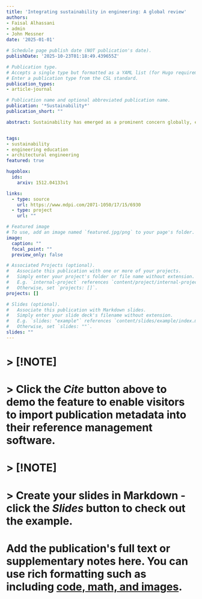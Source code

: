 ```yaml
---
title: 'Integrating sustainability in engineering: A global review'
authors:
- Faisal Alhassani
- admin
- John Messner
date: '2025-01-01'

# Schedule page publish date (NOT publication's date).
publishDate: '2025-10-23T01:18:49.439655Z'

# Publication type.
# Accepts a single type but formatted as a YAML list (for Hugo requirements).
# Enter a publication type from the CSL standard.
publication_types:
- article-journal

# Publication name and optional abbreviated publication name.
publication: '*Sustainability*'
publication_short: ""

abstract: Sustainability has emerged as a prominent concern globally, extending its influence into various domains, including education. It is recognized as of utmost importance to address global environmental challenges. However, there is a critical gap in the perception of innovative teaching strategies, i.e., interdisciplinary collaboration, experiential learning, and targeted approaches, to improve sustainability literacy and its applications. This review analyzes existing environmental and sustainability education frameworks and approaches to determine desired learning outcomes and challenges associated with sustainability education. Also, it explores and identifies concepts, theories, and assumptions found within the literature review, promoting sustainability integration within engineering education. The review was conducted to facilitate the development and improvement of sustainability education within the Architectural Engineering discipline, a field known for emphasizing educational innovation and technical excellence. By synthesizing existing ideas related to sustainability and sustainable development, this work aims to guide curriculum designers and educators in fostering sustainability competencies among engineering students within the built environment.


tags:
- sustainability
- engineering education
- architectural engineering
featured: true

hugoblox:
  ids:
    arxiv: 1512.04133v1

links:
  - type: source
    url: https://www.mdpi.com/2071-1050/17/15/6930
  - type: project
    url: ""

# Featured image
# To use, add an image named `featured.jpg/png` to your page's folder. 
image:
  caption: ""
  focal_point: ""
  preview_only: false

# Associated Projects (optional).
#   Associate this publication with one or more of your projects.
#   Simply enter your project's folder or file name without extension.
#   E.g. `internal-project` references `content/project/internal-project/index.md`.
#   Otherwise, set `projects: []`.
projects: []

# Slides (optional).
#   Associate this publication with Markdown slides.
#   Simply enter your slide deck's filename without extension.
#   E.g. `slides: "example"` references `content/slides/example/index.md`.
#   Otherwise, set `slides: ""`.
slides: ""
---
```


# > [!NOTE]
# > Click the *Cite* button above to demo the feature to enable visitors to import publication metadata into their reference management software.

# > [!NOTE]
# > Create your slides in Markdown - click the *Slides* button to check out the example.

# Add the publication's **full text** or **supplementary notes** here. You can use rich formatting such as including [code, math, and images](https://docs.hugoblox.com/content/writing-markdown-latex/).
